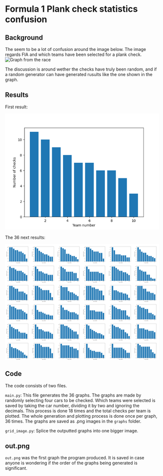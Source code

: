 # Formula 1 Plank check statistics confusion
## Background
The seem to be a lot of confusion around the image below. The image regards FIA and which teams have been selected for a plank check.
![Graph from the race](https://pbs.twimg.com/media/F9Xig10XIAAWJTQ?format=jpg&name=small "The Race's graph")

The discussion is around wether the checks have truly been random, and if a random generator can have generated rusults like the one shown in the graph.

## Results
First result:

![First result](out.png)

The 36 next results:

![36 next results](all_graphs.png)

## Code
The code consists of two files. 

`main.py`: This file generates the 36 graphs. The graphs are made by randomly selecting four cars to be checked. Which teams were selected is saved by taking the car number, dividing it by two and ignoring the decimals. This process is done 18 times and the total checks per team is plotted. The whole generation and plotting process is done once per graph, 36 times. The graphs are saved as .png images in the `graphs` folder.

`grid_image.py`: Splice the outputted graphs into one bigger image.

## out.png
`out.png` was the first graph the program produced. It is saved in case anyone is wondering if the order of the graphs being generated is significant.